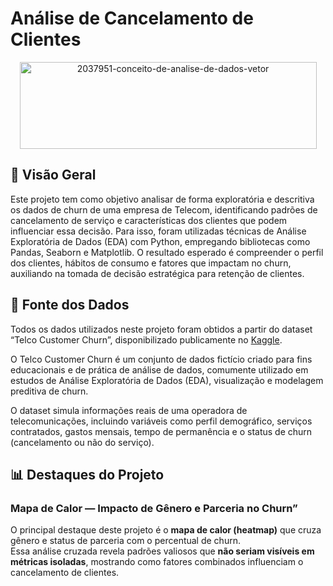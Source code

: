 # Análise de Cancelamento de Clientes

<div align="center">
  <img src="https://github.com/user-attachments/assets/225dd628-0d3f-4fdc-a7d9-da4bbb2f482d" alt="2037951-conceito-de-analise-de-dados-vetor"  width="475" height="139">
</div>


## 📌 Visão Geral
Este projeto tem como objetivo analisar de forma exploratória e descritiva os dados de churn de uma empresa de Telecom, identificando padrões de cancelamento de serviço e características dos clientes que podem influenciar essa decisão.
Para isso, foram utilizadas técnicas de Análise Exploratória de Dados (EDA) com Python, empregando bibliotecas como Pandas, Seaborn e Matplotlib. O resultado esperado é compreender o perfil dos clientes, hábitos de consumo e fatores que impactam no churn, auxiliando na tomada de decisão estratégica para retenção de clientes.

## 📂 Fonte dos Dados
Todos os dados utilizados neste projeto foram obtidos a partir do dataset “Telco Customer Churn”, disponibilizado publicamente no [Kaggle](https://www.kaggle.com/datasets/blastchar/telco-customer-churn).

O Telco Customer Churn é um conjunto de dados fictício criado para fins educacionais e de prática de análise de dados, comumente utilizado em estudos de Análise Exploratória de Dados (EDA), visualização e modelagem preditiva de churn.

O dataset simula informações reais de uma operadora de telecomunicações, incluindo variáveis como perfil demográfico, serviços contratados, gastos mensais, tempo de permanência e o status de churn (cancelamento ou não do serviço).


## 📊 Destaques do Projeto

### Mapa de Calor — Impacto de Gênero e Parceria no Churn”
O principal destaque deste projeto é o **mapa de calor (heatmap)** que cruza gênero e status de parceria com o percentual de churn.  
Essa análise cruzada revela padrões valiosos que **não seriam visíveis em métricas isoladas**, mostrando como fatores combinados influenciam o cancelamento de clientes.

